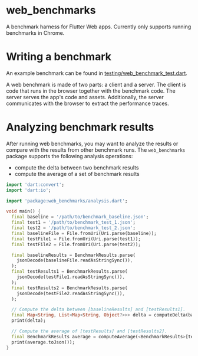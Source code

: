 # web_benchmarks

A benchmark harness for Flutter Web apps. Currently only supports running
benchmarks in Chrome.

# Writing a benchmark

An example benchmark can be found in [testing/web_benchmark_test.dart][1].

A web benchmark is made of two parts: a client and a server. The client is code
that runs in the browser together with the benchmark code. The server serves the
app's code and assets. Additionally, the server communicates with the browser to
extract the performance traces.

[1]: https://github.com/flutter/packages/blob/master/packages/web_benchmarks/testing/web_benchmarks_test.dart

# Analyzing benchmark results

After running web benchmarks, you may want to analyze the results or compare
with the results from other benchmark runs. The `web_benchmarks` package
supports the following analysis operations:

* compute the delta between two benchmark results
* compute the average of a set of benchmark results

```dart
import 'dart:convert';
import 'dart:io';

import 'package:web_benchmarks/analysis.dart';

void main() {
  final baseline = '/path/to/benchmark_baseline.json';
  final test1 = '/path/to/benchmark_test_1.json';
  final test2 = '/path/to/benchmark_test_2.json';
  final baselineFile = File.fromUri(Uri.parse(baseline));
  final testFile1 = File.fromUri(Uri.parse(test1));
  final testFile2 = File.fromUri(Uri.parse(test2));

  final baselineResults = BenchmarkResults.parse(
    jsonDecode(baselineFile.readAsStringSync()),
  );
  final testResults1 = BenchmarkResults.parse(
    jsonDecode(testFile1.readAsStringSync()),
  );
  final testResults2 = BenchmarkResults.parse(
    jsonDecode(testFile2.readAsStringSync()),
  );

  // Compute the delta between [baselineResults] and [testResults1].
  final Map<String, List<Map<String, Object?>>> delta = computeDelta(baselineResults, testResults1);
  print(delta);

  // Compute the average of [testResults] and [testResults2].
  final BenchmarkResults average = computeAverage(<BenchmarkResults>[testResults1, testResults2]);
  print(average.toJson());
}
```
